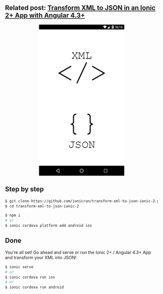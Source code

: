 ## Related post: [Transform XML to JSON in an Ionic 2+ App with Angular 4.3+](https://www.ionicrun.com/transform-xml-to-json-ionic-2/)

<p align="center">
  <img src="transform-xml-to-json-in-an-ionic-2-app-with-angular-4.3.png" title="Transform XML to JSON in an Ionic 2+ App with Angular 4.3+">
</p>

## Step by step

```bash
$ git clone https://github.com/ionicrun/transform-xml-to-json-ionic-2.git
$ cd transform-xml-to-json-ionic-2
```

```bash
$ npm i
# or
$ ionic cordova platform add android ios
```

## Done

You're all set! Go ahead and serve or run the Ionic 2+ / Angular 4.3+ App and transform your XML into JSON!

```bash
$ ionic serve
# or
$ ionic cordova run ios
# or
$ ionic cordova run android
```